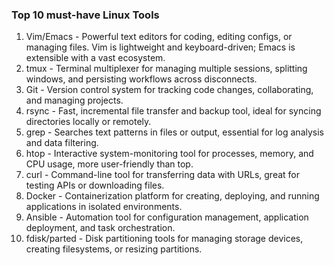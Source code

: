 ### Top 10 must-have Linux Tools

1. Vim/Emacs - Powerful text editors for coding, editing configs, or managing files. Vim is lightweight and keyboard-driven; Emacs is extensible with a vast ecosystem.
2. tmux - Terminal multiplexer for managing multiple sessions, splitting windows, and persisting workflows across disconnects.
3. Git - Version control system for tracking code changes, collaborating, and managing projects.
4. rsync - Fast, incremental file transfer and backup tool, ideal for syncing directories locally or remotely.
5. grep - Searches text patterns in files or output, essential for log analysis and data filtering.
6. htop - Interactive system-monitoring tool for processes, memory, and CPU usage, more user-friendly than top.
7. curl - Command-line tool for transferring data with URLs, great for testing APIs or downloading files.
8. Docker - Containerization platform for creating, deploying, and running applications in isolated environments.
9. Ansible - Automation tool for configuration management, application deployment, and task orchestration.
10. fdisk/parted - Disk partitioning tools for managing storage devices, creating filesystems, or resizing partitions.
